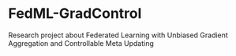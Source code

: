 # FedML-GradControl
Research project about Federated Learning with Unbiased Gradient Aggregation and Controllable Meta Updating
